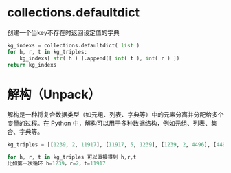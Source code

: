# collections.defaultdict
创建一个当key不存在时返回设定值的字典

````python
kg_indexs = collections.defaultdict( list )   
for h, r, t in kg_triples:  
    kg_indexs[ str( h ) ].append([ int( t ), int( r ) ])  
return kg_indexs
````


# 解构（Unpack）
  
解构是一种将复合数据类型（如元组、列表、字典等）中的元素分离并分配给多个变量的过程。在 Python 中，解构可以用于多种数据结构，例如元组、列表、集合、字典等。
````python
kg_triples = [[1239, 2, 11917], [11917, 5, 1239], [1239, 2, 4496], [4496, 5, 1239], [1239, 2, 20384]]

for h, r, t in kg_triples 可以直接得到 h,r,t
比如第一次循环 h=1239，r=2，t=11917
````